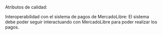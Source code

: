 Atributos de calidad:

Interoperabilidad con el sistema de pagos de MercadoLibre: El sistema debe poder seguir interactuando con MercadoLibre para poder realizar los pagos.

